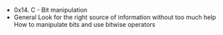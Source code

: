 * 0x14. C - Bit manipulation
* General
Look for the right source of information without too much help
How to manipulate bits and use bitwise operators
